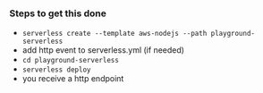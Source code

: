 ### Steps to get this done

* ```serverless create --template aws-nodejs --path playground-serverless```
* add http event to serverless.yml (if needed)
* ```cd playground-serverless```
* ```serverless deploy```
* you receive a http endpoint
